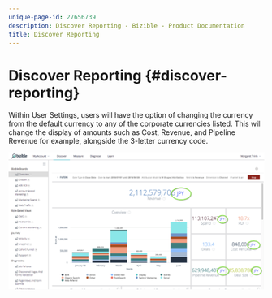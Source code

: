```yaml
---
unique-page-id: 27656739
description: Discover Reporting - Bizible - Product Documentation
title: Discover Reporting
---
```


# Discover Reporting {#discover-reporting}

Within User Settings, users will have the option of changing the currency from the default currency to any of the corporate currencies listed. This will change the display of amounts such as Cost, Revenue, and Pipeline Revenue for example, alongside the 3-letter currency code.

![](assets/one.png)

